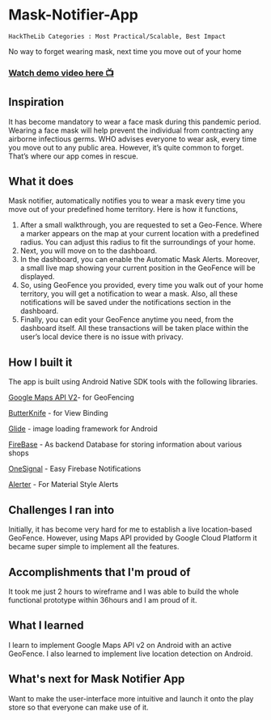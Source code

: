 # Mask-Notifier-App
```
HackTheLib Categories : Most Practical/Scalable, Best Impact
```
No way to forget wearing mask, next time you move out of your home
### [Watch demo video here 📺](https://youtu.be/2WqxYZQEzbs)

## Inspiration
It has become mandatory to wear a face mask during this pandemic period. Wearing a face mask will help prevent the individual from contracting any airborne infectious germs.
WHO advises everyone to wear ask, every time you move out to any public area. However, it’s quite common to forget. That’s where our app comes in rescue.

## What it does
Mask notifier, automatically notifies you to wear a mask every time you move out of your predefined home territory. 
Here is how it functions, 
1. After a small walkthrough, you are requested to set a Geo-Fence. Where a marker appears on the map at your current location with a predefined radius. You can adjust this radius to fit the surroundings of your home.
2. Next, you will move on to the dashboard.
3. In the dashboard, you can enable the Automatic Mask Alerts. Moreover, a small live map showing your current position in the GeoFence will be displayed.
4. So, using GeoFence you provided, every time you walk out of your home territory, you will get a notification to wear a mask. Also, all these notifications will be saved under the notifications section in the dashboard.
5. Finally, you can edit your GeoFence anytime you need, from the dashboard itself.
All these transactions will be taken place within the user’s local device there is no issue with privacy.

## How I built it
The app is built using Android Native SDK tools with the following libraries.

[Google Maps API V2](https://developers.google.com/maps/documentation)- for GeoFencing

[ButterKnife](https://jakewharton.github.io/butterknife/) - for View Binding

[Glide](https://github.com/bumptech/glide) - image loading framework for Android

[FireBase](https://firebase.google.com/) - As backend Database for storing information about various shops

[OneSignal](https://onesignal.com/) - Easy Firebase Notifications

[Alerter](https://github.com/Tapadoo/Alerter) - For Material Style Alerts

## Challenges I ran into
Initially, it has become very hard for me to establish a live location-based GeoFence. However, using Maps API provided by Google Cloud Platform it became super simple to implement all the features.

## Accomplishments that I'm proud of
It took me just 2 hours to wireframe and I was able to build the whole functional prototype within 36hours and I am proud of it.

## What I learned
I learn to implement Google Maps API v2 on Android with an active GeoFence. I also learned to implement live location detection on Android.

## What's next for Mask Notifier App
Want to make the user-interface more intuitive and launch it onto the play store so that everyone can make use of it.

